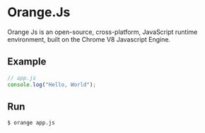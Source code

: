 # Orange.Js
Orange Js is an open-source, cross-platform, JavaScript runtime environment, built on the Chrome V8 Javascript Engine.

## Example


```JavaScript
// app.js
console.log("Hello, World");
```
## Run
```bash
$ orange app.js
```
